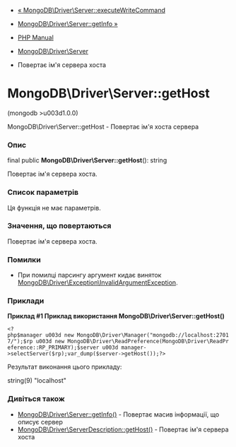 - [«
MongoDB\Driver\Server::executeWriteCommand](mongodb-driver-server.executewritecommand.md)
- [MongoDB\Driver\Server::getInfo
»](mongodb-driver-server.getinfo.md)

- [PHP Manual](index.md)
- [MongoDB\Driver\Server](class.mongodb-driver-server.md)
- Повертає ім'я сервера хоста

# MongoDB\Driver\Server::getHost

(mongodb \>u003d1.0.0)

MongoDB\Driver\Server::getHost - Повертає ім'я хоста сервера

### Опис

final public **MongoDB\Driver\Server::getHost**(): string

Повертає ім'я сервера хоста.

### Список параметрів

Ця функція не має параметрів.

### Значення, що повертаються

Повертає ім'я сервера хоста.

### Помилки

- При помилці парсингу аргумент кидає виняток
[MongoDB\Driver\Exception\InvalidArgumentException](class.mongodb-driver-exception-invalidargumentexception.md).

### Приклади

**Приклад #1 Приклад використання **MongoDB\Driver\Server::getHost()****

` <?php$manager u003d new MongoDB\Driver\Manager("mongodb://localhost:27017/");$rp u003d new MongoDB\Driver\ReadPreference(MongoDB\Driver\ReadPreference::RP_PRIMARY);$server u003d manager->selectServer($rp);var_dump($server->getHost());?> `

Результат виконання цього прикладу:

string(9) "localhost"

### Дивіться також

- [MongoDB\Driver\Server::getInfo()](mongodb-driver-server.getinfo.md) -
Повертає масив інформації, що описує сервер
- [MongoDB\Driver\ServerDescription::getHost()](mongodb-driver-serverdescription.gethost.md) -
Повертає ім'я сервера хоста
